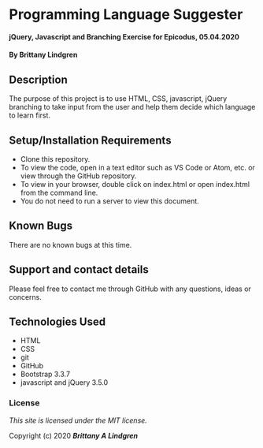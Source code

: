 # Programming Language Suggester

#### jQuery, Javascript and Branching Exercise for Epicodus, 05.04.2020

#### By Brittany Lindgren

## Description

The purpose of this project is to use HTML, CSS, javascript, jQuery branching to take input from the user and help them decide which language to learn first.

## Setup/Installation Requirements

* Clone this repository.
* To view the code, open in a text editor such as VS Code or Atom, etc. or view through the GitHub repository.
* To view in your browser, double click on index.html or open index.html from the command line.
* You do not need to run a server to view this document.

## Known Bugs

There are no known bugs at this time. 

## Support and contact details

Please feel free to contact me through GitHub with any questions, ideas or concerns.

## Technologies Used

* HTML
* CSS
* git
* GitHub
* Bootstrap 3.3.7
* javascript and jQuery 3.5.0

### License

*This site is licensed under the MIT license.*

Copyright (c) 2020 **_Brittany A Lindgren_**